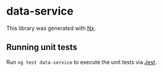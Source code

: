 # data-service

This library was generated with [Nx](https://nx.dev).

## Running unit tests

Run `ng test data-service` to execute the unit tests via [Jest](https://jestjs.io).
